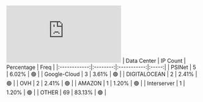![Diagramm](https://github.com/obajay/StateSync-snapshots/blob/main/Projects/Planq/1/README.md)
| Data Center | IP Count | Percentage | Freq |
|:------------:|:--------:|:-----------:|:-----:|
| PSINet | 5 | 6.02% | 🟢 |
| Google-Cloud | 3 | 3.61% | 🟢 |
| DIGITALOCEAN | 2 | 2.41% | 🟢 |
| OVH | 2 | 2.41% | 🟢 |
| AMAZON | 1 | 1.20% | 🟢 |
| Interserver | 1 | 1.20% | 🟢 |
| OTHER | 69 | 83.13% | 🟢 |